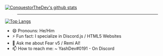 [![ConquestorTheDev's github stats](https://github-readme-stats.vercel.app/api?username=FearOfficial&show_icons=true&theme=radical)](https://github.com/FearOfficial/FearOfficial)
> * * * *
[![Top Langs](https://github-readme-stats.vercel.app/api/top-langs/?username=FearOfficial&langs_count=8&theme=radical)](https://github.com/FearOfficial/FearOfficial)
- 😄 Pronouns: He/Him
- ⚡ Fun fact: I specialize in Discord.js / HTML5 Websites
- 💬 Ask me about Fear v5 / Remi AI!
- 📫 How to reach me: ~ YashDev#0191 - On Discord
<!--
**ConquestorTheDev** is a ✨ _special_ ✨ repository because its `README.md` (this file) appears on your GitHub profile.
Here are some ideas to get you started:
- 🔭 I’m currently working on ...
- 🌱 I’m currently learning ...
- 👯 I’m looking to collaborate on ...
- 🤔 I’m looking for help with ...
- 💬 Ask me about ...
- 📫 How to reach me: ...
- 😄 Pronouns: ...
- ⚡ Fun fact: ...
-->
